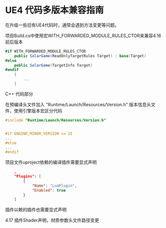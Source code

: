 # UE4 代码多版本兼容指南

在升级一些旧有UE4代码时，通常会遇到方法变更等问题。

项目Build.cs中使用宏WITH_FORWARDED_MODULE_RULES_CTOR来兼容4.16前后版本

``` csharp
#if WITH_FORWARDED_MODULE_RULES_CTOR
    public SolarGame(ReadOnlyTargetRules Target) : base(Target)
#else
    public SolarGame(TargetInfo Target)
#endif
    {
    	...
    }
```

C++ 代码部分

在预编译头文件加入 "Runtime/Launch/Resources/Version.h" 版本信息头文件，使用引擎版本宏区分代码

``` cpp
#include "Runtime/Launch/Resources/Version.h"


#if ENGINE_MINOR_VERSION <= 15
...
#else
...
#endif

```

项目文件uproject依赖的编译插件需要显式声明

``` json
	,
	"Plugins": [
		{
			"Name": "LuaPlugin",
			"Enabled": true
		}
	]
```

插件以赖的插件也需要显式声明

4.17 插件Shader声明，材质参数头文件路径变更
